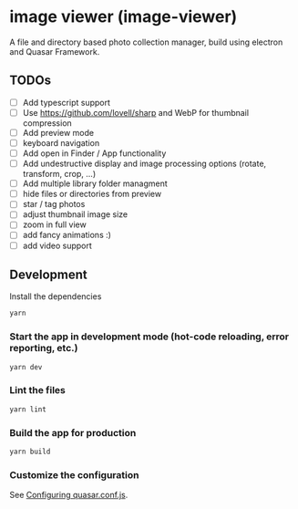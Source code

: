 # image viewer (image-viewer)

A file and directory based photo collection manager, build using electron and
Quasar Framework.

## TODOs

- [ ] Add typescript support
- [ ] Use https://github.com/lovell/sharp and WebP for thumbnail compression
- [ ] Add preview mode
- [ ] keyboard navigation
- [ ] Add open in Finder / App functionality
- [ ] Add undestructive display and image processing options (rotate, transform,
      crop, ...)
- [ ] Add multiple library folder managment
- [ ] hide files or directories from preview
- [ ] star / tag photos
- [ ] adjust thumbnail image size
- [ ] zoom in full view
- [ ] add fancy animations :)
- [ ] add video support

## Development

Install the dependencies

```bash
yarn
```

### Start the app in development mode (hot-code reloading, error reporting, etc.)

```bash
yarn dev
```

### Lint the files

```bash
yarn lint
```

### Build the app for production

```bash
yarn build
```

### Customize the configuration

See [Configuring quasar.conf.js](https://quasar.dev/quasar-cli/quasar-conf-js).

